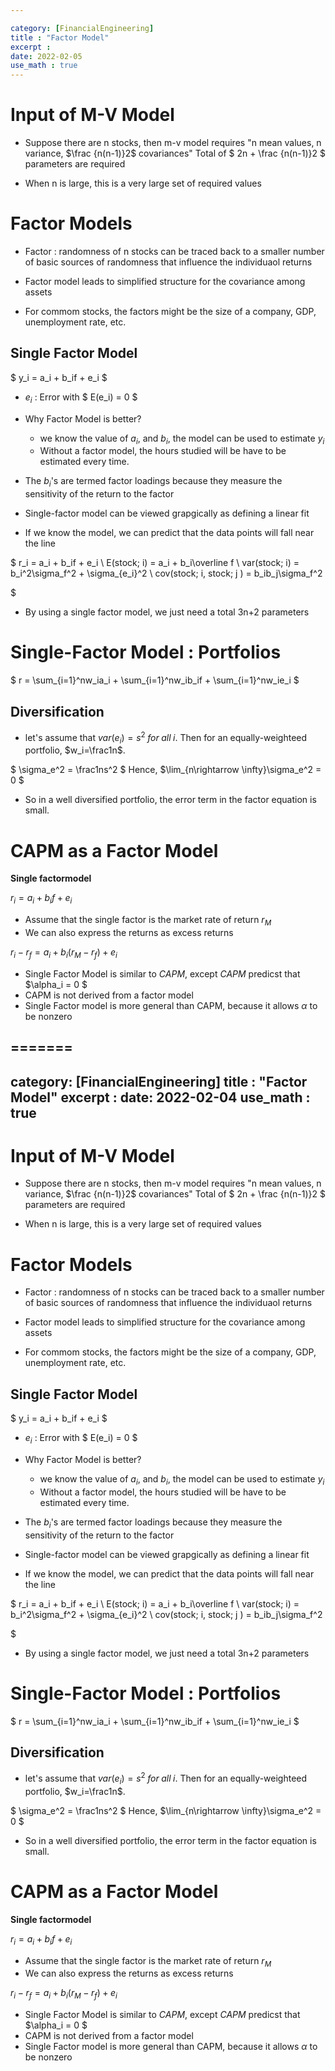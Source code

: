 ```yaml
---

category: [FinancialEngineering]
title : "Factor Model"
excerpt : 
date: 2022-02-05
use_math : true
---
```


# __Input of M-V Model__

+ Suppose there are n stocks, then m-v model requires "n mean values, n variance, $\frac {n(n-1)}2$ covariances"
Total of $ 2n + \frac  {n(n-1)}2 $ parameters are required

+ When n is large, this is a very large set of required values

# __Factor Models__

+ Factor : randomness of n stocks can be traced back to a smaller number of basic sources of randomness that influence the individuaol returns

+ Factor model leads to simplified structure for the covariance among assets

+ For commom stocks, the factors might be the size of a company, GDP, unemployment rate, etc.

## __Single Factor Model__
$ 
y_i = a_i + b_if + e_i
$

+ $e_i$ : Error with $ E(e_i) = 0 $

+ Why Factor Model is better?

    + we know the value of $a_i$, and $b_i$, the model can be used to estimate $y_i$
    + Without a factor model, the hours studied will be have to be estimated every time.

+ The $b_i$'s are termed factor loadings because they measure the sensitivity of the return to the factor

+ Single-factor model can be viewed grapgically as defining a linear fit

+ If we know the model, we can predict that the data points will fall near the line

$
r_i = a_i + b_if + e_i
\\
E(stock\;  i)  = a_i + b_i\overline f
\\
var(stock\; i) = b_i^2\sigma_f^2 + \sigma_{e_i}^2
\\
cov(stock\; i, stock\; j ) = b_ib_j\sigma_f^2

$
+ By using a single factor model, we just need a total 3n+2 parameters  

# __Single-Factor Model : Portfolios__

$
r = \sum_{i=1}^nw_ia_i + \sum_{i=1}^nw_ib_if + \sum_{i=1}^nw_ie_i
$

## Diversification
+ let's assume that $var(e_i) = s^2 \; for \; all \; i$. Then for an equally-weighteed portfolio, $w_i=\frac1n$.

$
\sigma_e^2 = \frac1ns^2
$
Hence, $\lim_{n\rightarrow \infty}\sigma_e^2 = 0 $

+ So in a well diversified portfolio, the error term in the factor equation is small.

# __CAPM as a Factor Model__

__Single factormodel__

$r_i = a_i + b_if + e_i$

+ Assume that the single factor is the market rate of return $r_M$
+ We can also express the returns as excess returns 

$r_i -r_f= a_i + b_i(r_M - r_f) + e_i$

+ Single Factor Model is similar to _CAPM_, except _CAPM_ predicst that $\alpha_i = 0 $
+ CAPM is not derived from a factor model
+ Single Factor model is more general than CAPM, because it allows $\alpha$ to be nonzero




=======
---

category: [FinancialEngineering]
title : "Factor Model"
excerpt : 
date: 2022-02-04
use_math : true
---

# __Input of M-V Model__

+ Suppose there are n stocks, then m-v model requires "n mean values, n variance, $\frac {n(n-1)}2$ covariances"
Total of $ 2n + \frac  {n(n-1)}2 $ parameters are required

+ When n is large, this is a very large set of required values

# __Factor Models__

+ Factor : randomness of n stocks can be traced back to a smaller number of basic sources of randomness that influence the individuaol returns

+ Factor model leads to simplified structure for the covariance among assets

+ For commom stocks, the factors might be the size of a company, GDP, unemployment rate, etc.

## __Single Factor Model__
$ 
y_i = a_i + b_if + e_i
$

+ $e_i$ : Error with $ E(e_i) = 0 $

+ Why Factor Model is better?

    + we know the value of $a_i$, and $b_i$, the model can be used to estimate $y_i$
    + Without a factor model, the hours studied will be have to be estimated every time.

+ The $b_i$'s are termed factor loadings because they measure the sensitivity of the return to the factor

+ Single-factor model can be viewed grapgically as defining a linear fit

+ If we know the model, we can predict that the data points will fall near the line

$
r_i = a_i + b_if + e_i
\\
E(stock\;  i)  = a_i + b_i\overline f
\\
var(stock\; i) = b_i^2\sigma_f^2 + \sigma_{e_i}^2
\\
cov(stock\; i, stock\; j ) = b_ib_j\sigma_f^2

$
+ By using a single factor model, we just need a total 3n+2 parameters  

# __Single-Factor Model : Portfolios__

$
r = \sum_{i=1}^nw_ia_i + \sum_{i=1}^nw_ib_if + \sum_{i=1}^nw_ie_i
$

## Diversification
+ let's assume that $var(e_i) = s^2 \; for \; all \; i$. Then for an equally-weighteed portfolio, $w_i=\frac1n$.

$
\sigma_e^2 = \frac1ns^2
$
Hence, $\lim_{n\rightarrow \infty}\sigma_e^2 = 0 $

+ So in a well diversified portfolio, the error term in the factor equation is small.

# __CAPM as a Factor Model__

__Single factormodel__

$r_i = a_i + b_if + e_i$

+ Assume that the single factor is the market rate of return $r_M$
+ We can also express the returns as excess returns 

$r_i -r_f= a_i + b_i(r_M - r_f) + e_i$

+ Single Factor Model is similar to _CAPM_, except _CAPM_ predicst that $\alpha_i = 0 $
+ CAPM is not derived from a factor model
+ Single Factor model is more general than CAPM, because it allows $\alpha$ to be nonzero




